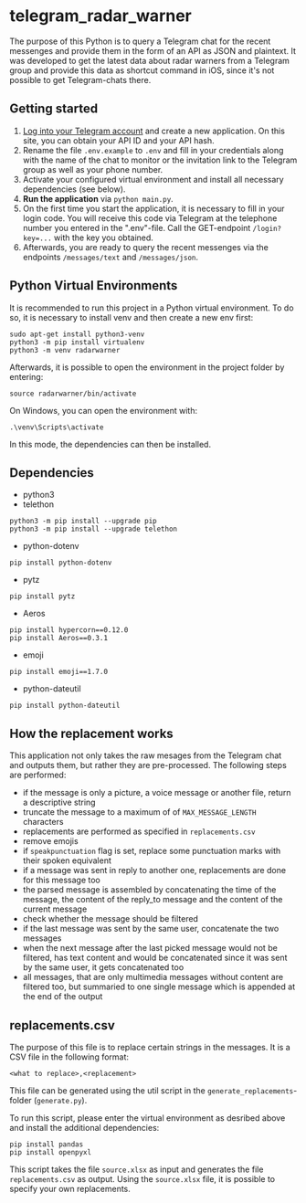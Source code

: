 # telegram_radar_warner

The purpose of this Python is to query a Telegram chat for the recent messenges and provide them in the form of an API as JSON and plaintext. It was developed to get the latest data about radar warners from a Telegram group and provide this data as shortcut command in iOS, since it's not possible to get Telegram-chats there. 

## Getting started
1) [Log into your Telegram account](https://my.telegram.org/) and create a new application. On this site, you can obtain your API ID and your API hash.
2) Rename the file `.env.example` to `.env` and fill in your credentials along with the name of the chat to monitor or the invitation link to the Telegram group as well as your phone number.
3) Activate your configured virtual environment and install all necessary dependencies (see below). 
4) **Run the application** via `python main.py`. 
3) On the first time you start the application, it is necessary to fill in your login code. You will receive this code via Telegram at the telephone number you entered in the ".env"-file. Call the GET-endpoint `/login?key=...` with the key you obtained.
4) Afterwards, you are ready to query the recent messenges via the endpoints `/messages/text` and `/messages/json`. 

## Python Virtual Environments

It is recommended to run this project in a Python virtual environment. To do so, it is necessary to install venv and then create a new env first:

```
sudo apt-get install python3-venv
python3 -m pip install virtualenv
python3 -m venv radarwarner
```

Afterwards, it is possible to open the environment in the project folder by entering:

```
source radarwarner/bin/activate
```

On Windows, you can open the environment with:
```	
.\venv\Scripts\activate
```

In this mode, the dependencies can then be installed.

## Dependencies

- python3
- telethon
```
python3 -m pip install --upgrade pip
python3 -m pip install --upgrade telethon
``` 
- python-dotenv
```
pip install python-dotenv
```
- pytz
```
pip install pytz
```
- Aeros
```
pip install hypercorn==0.12.0
pip install Aeros==0.3.1
```
- emoji
```
pip install emoji==1.7.0
```
- python-dateutil
```
pip install python-dateutil
```

## How the replacement works
This application not only takes the raw mesages from the Telegram chat and outputs them, but rather they are pre-processed. The following steps are performed:

- if the message is only a picture, a voice message or another file, return a descriptive string
- truncate the message to a maximum of of `MAX_MESSAGE_LENGTH` characters
- replacements are performed as specified in `replacements.csv`
- remove emojis
- if `speakpunctuation` flag is set, replace some punctuation marks with their spoken equivalent
- if a message was sent in reply to another one, replacements are done for this message too
- the parsed message is assembled by concatenating the time of the message, the content of the reply_to message and the content of the current message
- check whether the message should be filtered
- if the last message was sent by the same user, concatenate the two messages
- when the next message after the last picked message would not be filtered, has text content and would be concatenated since it was sent by the same user, it gets concatenated too
- all messages, that are only multimedia messages without content are filtered too, but summaried to one single message which is appended at the end of the output

## replacements.csv
The purpose of this file is to replace certain strings in the messages. It is a CSV file in the following format:
```	
<what to replace>,<replacement>
```

This file can be generated using the util script in the `generate_replacements`-folder (`generate.py`).

To run this script, please enter the virtual environment as desribed above and install the additional dependencies:
```
pip install pandas
pip install openpyxl
```

This script takes the file `source.xlsx` as input and generates the file `replacements.csv` as output. Using the `source.xlsx` file, it is possible to specify your own replacements. 